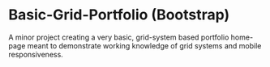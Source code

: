 # Basic-Grid-Portfolio (Bootstrap)

A minor project creating a very basic, grid-system based portfolio home-page meant to demonstrate working knowledge of grid systems and mobile responsiveness.
